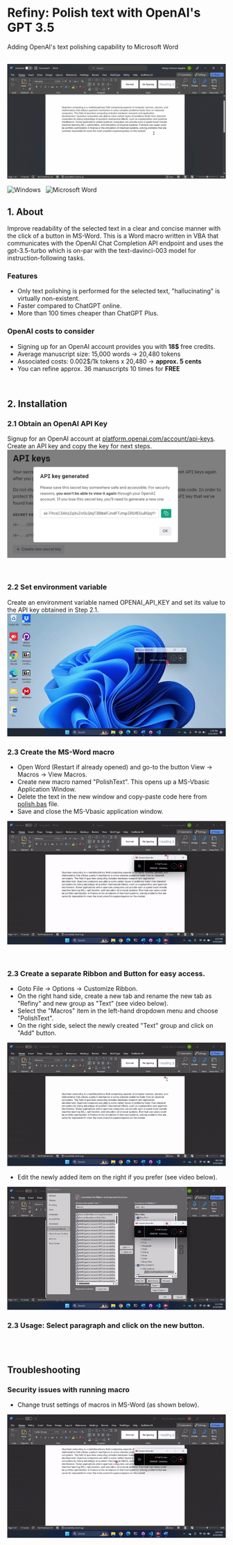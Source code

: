 # Refiny: Polish text with OpenAI's GPT 3.5 &nbsp;
Adding OpenAI's text polishing capability to Microsoft Word
<br /><br />

![Alt Text](assets/demo.gif)

![Windows](https://img.shields.io/badge/Windows-0078D6?logo=windows&logoColor=white)&nbsp;&nbsp;
![Microsoft Word](https://img.shields.io/badge/Microsoft_Word-2B579A?logo=microsoft-word&logoColor=white)&nbsp;&nbsp;


## 1. About
Improve readability of the selected text in a clear and concise manner with the click of a button in MS-Word. This is a Word macro written in VBA that communicates with the OpenAI Chat Completion API endpoint and uses the gpt-3.5-turbo which is on-par with the text-davinci-003 model for instruction-following tasks.
### Features
- Only text polishing is performed for the selected text, "hallucinating" is virtually non-existent.
- Faster compared to ChatGPT online.
- More than 100 times cheaper than ChatGPT Plus.
### OpenAI costs to consider
- Signing up for an OpenAI account provides you with **18$** free credits.
- Average manuscript size: 15,000 words -> 20,480 tokens
- Associated costs: 0.002$/1k tokens x 20,480 -> **approx. 5 cents**
- You can refine approx. 36 manuscripts 10 times for **FREE**

<br />

## 2. Installation
### 2.1 Obtain an OpenAI API Key

Signup for an OpenAI account at <a href="https://platform.openai.com/account/api-keys">platform.openai.com/account/api-keys</a>. Create an API key and copy the key for next steps.
![Alt Text](assets/api_key.png)

<br />

### 2.2 Set environment variable

Create an environment variable named OPENAI_API_KEY and set its value to the API key obtained in Step 2.1.
![Alt Text](assets/envvar.gif)


### 2.3 Create the MS-Word macro
- Open Word (Restart if already opened) and go-to the button View -> Macros -> View Macros. 
- Create new macro named "PolishText". This opens up a MS-Vbasic Application Window.
- Delete the text in the new window and copy-paste code here from <a href="https://github.com/ajagekarakshay/Refiny/blob/main/polish.bas">polish.bas</a> file.
- Save and close the MS-Vbasic application window.

![Alt Text](assets/macro.gif)

<br />

### 2.3 Create a separate Ribbon and Button for easy access.
- Goto File -> Options -> Customize Ribbon.
- On the right hand side, create a new tab and rename the new tab as "Refiny" and new group as "Text" (see video below).
- Select the "Macros" item in the left-hand dropdown menu and choose "PolishText".
- On the right side, select the newly created "Text" group and click on "Add" button.

![Alt Text](assets/ribbon.gif)

- Edit the newly added item on the right if you prefer (see video below).

![Alt Text](assets/edit.gif)

### 2.3 Usage: Select paragraph and click on the new button.

<br /><br />

## Troubleshooting

### Security issues with running macro
- Change trust settings of macros in MS-Word (as shown below).

![Alt Text](assets/security.gif)